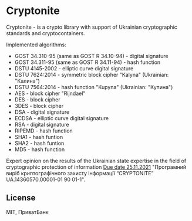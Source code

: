 # Сryptonite

Сryptonite - is a crypto library with support of Ukrainian cryptographic standards and cryptocontainers.

Implemented algorithms:

* GOST 34.310-95 (same as GOST R 34.10-94) - digital signature
* GOST 34.311-95 (same as GOST R 34.11-94) - hash function
* DSTU 4145-2002 - elliptic curve digital signature
* DSTU 7624:2014 - symmetric block cipher "Kalyna" (Ukrainian: "Калина")
* DSTU 7564:2014 - hash function "Kupyna" (Ukrainian: "Купина")
* AES - block cipher "Rijndael"
* DES - block cipher
* 3DES - block cipher
* DSA - digital signature
* ECDSA - elliptic curve digital signature
* RSA - digital signature
* RIPEMD - hash function
* SHA1 - hash funtion
* SHA2 - hash funtion
* MD5 - hash function

Expert opinion on the results of the Ukrainian state expertise in the field of cryptographic protection
of information [Due date 25.11.2021](https://www.google.com/url?sa=t&rct=j&q=&esrc=s&source=web&cd=&ved=2ahUKEwj-yKjRwI-BAxWaBhAIHR65BaQQFnoECBQQAQ&url=https%3A%2F%2Fdata.gov.ua%2Fdataset%2F17055d98-7c52-436a-99b3-b808b323b37c%2Fresource%2Fa403a039-a0ff-4c37-9b16-4a5fb807da90%2Fdownload%2Fperelik-zasobiv-kzi-20191004.ods&usg=AOvVaw281Tqw2mMGfRsKMWhmAcGs&opi=89978449)
"Програмний виріб криптографічного захисту інформації “CRYPTONITE” UA.14360570.00001-01 90 01-1".

License
-------

MIT, ПриватБанк

